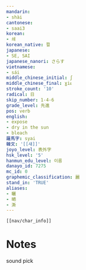 ```yaml
---
mandarin:
- shài
cantonese:
- saai3
korean:
- 쇄
korean_native: 쬘
japanese:
- SE, SAI
japanese_nanori: さらす
vietnamese:
- sái
middle_chinese_initial: ʃ
middle_chinese_final: ɣiᴇ
stroke_count: '10'
radical: 日
skip_number: 1-4-6
grade_level: 先進
pos: verb
english:
- expose
- dry in the sun
- bleach
羅馬字: syai
韓文: '[[섀]]'
joyo_level: 表外字
hsk_level: '5'
hanmun_edu_level: 이름
danayo_id: 7275
mc_id: 0
graphemic_classification: 麗
stand_in: 'TRUE'
aliases:
- 曬
- 嗮
- 澌
---
```

```meta-bind-embed
[[nav/char_info]]
```

# Notes
sound pick
